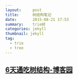 ```yaml
---
layout:     post
title:      树结构笔记
date:       2015-08-21 17:53
summary:    trie树
categories: jekyll
thumbnail: jekyll
tag:
  - trie
  - tree
---
```


## [6天通吃树结构-博客园](http://www.cnblogs.com/huangxincheng/category/397768.html)
